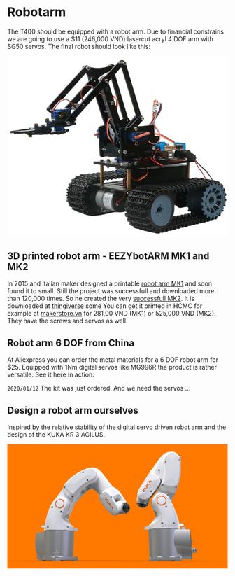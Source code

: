 # Robotarm

The T400 should be equipped with a robot arm. Due to financial constrains we are going to use a $11 (246,000 VND) lasercut acryl 4 DOF arm with SG50 servos. The final robot should look like this:

![T400 with robot arm](../pic/T400-robotarm.jpg)

## 3D printed robot arm - EEZYbotARM MK1 and MK2

In 2015 and italian maker designed a printable [robot arm MK1](https://www.thingiverse.com/thing:1015238) and soon found it to small. Still the project was successfull and downloaded more than 120,000 times. So he created the very [successfull MK2](https://www.thingiverse.com/thing:1454048). It is downloaded at [thingiverse](https://thingiverse.vom) some You can get it printed in HCMC for example at [makerstore.vn](http://makerstore.vn) for 281,00 VND (MK1) or 525,000 VND (MK2). They have the screws and servos as well.

## Robot arm 6 DOF from China

At Aliexpress you can order the metal materials for a 6 DOF robot arm for $25. Equipped with 1Nm digital servos like MG996R the product is rather versatile. See it here in action:

`2020/01/12` The kit was just ordered. And we need the servos ...



## Design a robot arm ourselves

Inspired by the relative stability of the digital servo driven robot arm and the design of the KUKA KR 3 AGILUS.

![KUKA R3](inspiration.jpg)
